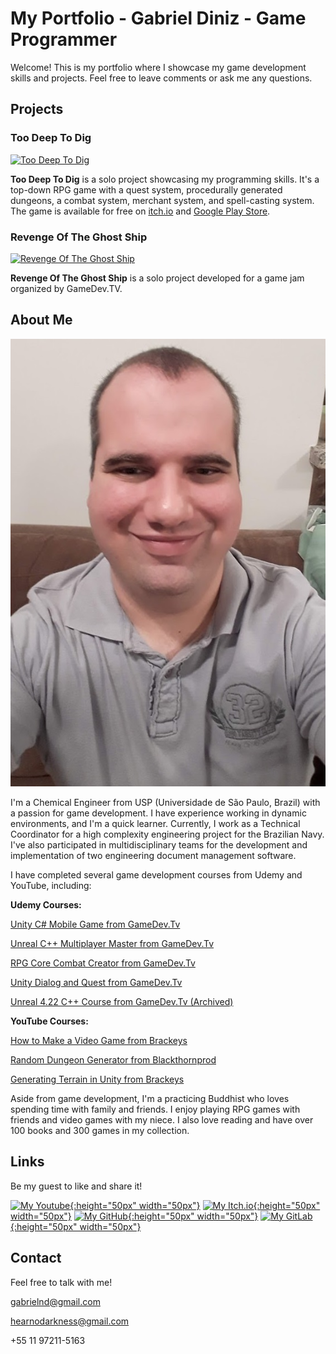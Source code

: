 # My Portfolio - Gabriel Diniz - Game Programmer

Welcome! This is my portfolio where I showcase my game development skills and projects. Feel free to leave comments or ask me any questions.

## Projects

### Too Deep To Dig

[![Too Deep To Dig](https://img.youtube.com/vi/tqRdO8yj7KU/0.jpg)](https://www.youtube.com/watch?v=tqRdO8yj7KU "Too Deep To Dig")

**Too Deep To Dig** is a solo project showcasing my programming skills. It's a top-down RPG game with a quest system, procedurally generated dungeons, a combat system, merchant system, and spell-casting system. The game is available for free on [itch.io](https://hear-no-darkness.itch.io/too-deep-to-dig) and [Google Play Store](https://play.google.com/store/apps/details?id=com.GabrielNobileDiniz.TooDeepToDig).

### Revenge Of The Ghost Ship

[![Revenge Of The Ghost Ship](https://img.itch.zone/aW1nLzkwNTczNTMucG5n/original/tWG15k.png)](https://img.itch.zone/aW1nLzkwNTczNTMucG5n/347x500/O6TH0f.png "Revenge Of The Ghost Ship")

**Revenge Of The Ghost Ship** is a solo project developed for a game jam organized by GameDev.TV.

## About Me

![Me!](images/foto.jpg "Me!")

I'm a Chemical Engineer from USP (Universidade de São Paulo, Brazil) with a passion for game development. I have experience working in dynamic environments, and I'm a quick learner. Currently, I work as a Technical Coordinator for a high complexity engineering project for the Brazilian Navy. I've also participated in multidisciplinary teams for the development and implementation of two engineering document management software.

I have completed several game development courses from Udemy and YouTube, including:

**Udemy Courses:**

[Unity C# Mobile Game from GameDev.Tv](https://www.udemy.com/share/104KnI3@vCnifT7YtcJ9ibB_lRA1vk6O_rtk3zEqy9AII3Z3_bxnCDh3XgqiZXxC89aUB_wF/)

[Unreal C++ Multiplayer Master from GameDev.Tv](https://www.udemy.com/share/101Dtc3@Paau4DIpp5NhRkbf131v3MnOClDB_YIn2waZ-FIAtt-OTyzSTz22v0d0yhlna-TT/)

[RPG Core Combat Creator from GameDev.Tv](https://www.udemy.com/share/101XWK3@n_g2PxS9YZ-oqeBpOi_xGpvAtYYo3k312QaCs9erZVvQe7tY1UrSmlyImqClxwcp/)

[Unity Dialog and Quest from GameDev.Tv](https://www.udemy.com/share/103CaS3@6oC4v_SdGnaxGT6hVD-MQmV79V_1X7awXzZqcR89pskk6vSIkRcv1-Ot0GUEjip1/)

[Unreal 4.22 C++ Course from GameDev.Tv (Archived)](https://www.gamedev.tv/courses/enrolled/675837)


**YouTube Courses:**

[How to Make a Video Game from Brackeys](https://www.youtube.com/watch?v=j48LtUkZRjU&list=PLPV2KyIb3jR53Jce9hP7G5xC4O9AgnOuL)

[Random Dungeon Generator from Blackthornprod](https://www.youtube.com/watch?v=qAf9axsyijY)

[Generating Terrain in Unity from Brackeys](https://www.youtube.com/watch?v=vFvwyu_ZKfU)

Aside from game development, I'm a practicing Buddhist who loves spending time with family and friends. I enjoy playing RPG games with friends and video games with my niece. I also love reading and have over 100 books and 300 games in my collection.

## Links
Be my guest to like and share it!

[![My Youtube](https://brandeps.com/icon-download/Y/Youtube-icon-vector-02.svg){:height="50px" width="50px"}](https://www.youtube.com/channel/UCF5SJBWl3d_LE6hT3I6gNig "Hear No Darkness on Youtube")         [![My Itch.io](https://static.itch.io/images/itchio-textless-black.svg){:height="50px" width="50px"}](https://hear-no-darkness.itch.io "Hear No Darkness on Youtube")         [![My GitHub](https://github.githubassets.com/images/modules/logos_page/GitHub-Mark.png){:height="50px" width="50px"}](https://github.com/gabrielndiniz "Gabriel N Diniz on GitHub")         [![My GitLab](https://about.gitlab.com/images/press/press-kit-icon.svg){:height="50px" width="50px"}](https://gitlab.com/gabrielnd1/ "Gabriel N Diniz on GitLab")


## Contact
Feel free to talk with me!

gabrielnd@gmail.com

hearnodarkness@gmail.com

+55 11 97211-5163